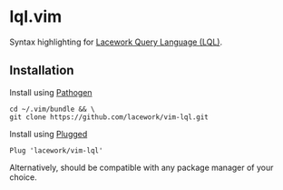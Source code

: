 # lql.vim

Syntax highlighting for [Lacework Query Language (LQL)](https://docs.lacework.net/lql/lql-overview).

## Installation

Install using [Pathogen](https://github.com/tpope/vim-pathogen)
```
cd ~/.vim/bundle && \
git clone https://github.com/lacework/vim-lql.git
```

Install using [Plugged](https://github.com/junegunn/vim-plug)
```
Plug 'lacework/vim-lql'
```

Alternatively, should be compatible with any package manager of your choice.

